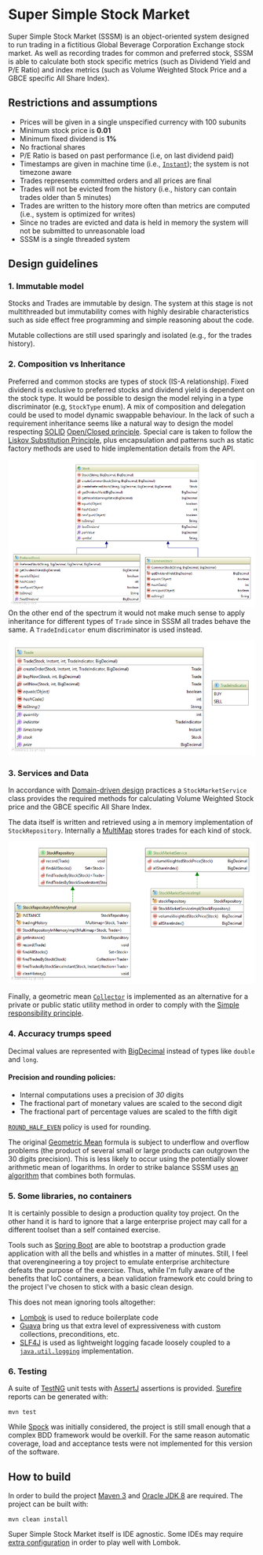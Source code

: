 Super Simple Stock Market
=========================

Super Simple Stock Market (SSSM) is an object-oriented system designed to run trading in a fictitious Global Beverage
Corporation Exchange stock market. As well as recording trades for common and preferred stock, SSSM is able to calculate
both stock specific metrics (such as Dividend Yield and P/E Ratio) and index metrics (such as Volume Weighted Stock
Price and a GBCE specific All Share Index).

Restrictions and assumptions
----------------------------
* Prices will be given in a single unspecified currency with 100 subunits
* Minimum stock price is **0.01**
* Minimum fixed dividend is **1%**
* No fractional shares
* P/E Ratio is based on past performance (i.e, on last dividend paid)
* Timestamps are given in machine time (i.e., [`Instant`][1]); the system is not timezone aware
* Trades represents committed orders and all prices are final
* Trades will not be evicted from the history (i.e., history can contain trades older than 5 minutes)
* Trades are written to the history more often than metrics are computed (i.e., system is optimized for writes)
* Since no trades are evicted and data is held in memory the system will not be submitted to unreasonable load
* SSSM is a single threaded system

Design guidelines
-----------------

### 1. Immutable model

Stocks and Trades are immutable by design. The system at this stage is not multithreaded but immutability comes with
highly desirable characteristics such as side effect free programming and simple reasoning about the code.

Mutable collections are still used sparingly and isolated (e.g., for the trades history).

### 2. Composition vs Inheritance

Preferred and common stocks are types of stock (IS-A relationship). Fixed dividend is exclusive to preferred stocks and
dividend yield is dependent on the stock type. It would be possible to design the model relying in a type discriminator
(e.g, `StockType` enum). A mix of composition and delegation could be used to model dynamic swappable behaviour. In the
lack of such a requirement inheritance seems like a natural way to design the model respecting [SOLID][2]
[Open/Closed principle][3]. Special care is taken to follow the [Liskov Substitution Principle][4], plus encapsulation
and patterns such as static factory methods are used to hide implementation details from the API.

[![Class Diagram - Stocks][25]][25]
On the other end of the spectrum it would not make much sense to apply inheritance for different types of `Trade` since
in SSSM all trades behave the same. A `TradeIndicator` enum discriminator is used instead.

[![Class Diagram - Trades][26]][26]

### 3. Services and Data

In accordance with [Domain-driven design][5] practices a `StockMarketService` class provides the required methods for
calculating Volume Weighted Stock price and the GBCE specific All Share Index.

The data itself is written and retrieved using a in memory implementation of `StockRepository`. Internally a
[MultiMap][6] stores trades for each kind of stock.

[![Class Diagram - Service and Repository][27]][27]

Finally, a geometric mean [`Collector`][7] is implemented as an alternative for a private or public static utility
method in order to comply with the [Simple responsibility principle][8].

### 4. Accuracy trumps speed

Decimal values are represented with [BigDecimal][9] instead of types like `double` and `long`.

#### Precision and rounding policies:

* Internal computations uses a precision of *30* digits
* The fractional part of monetary values are scaled to the second digit
* The fractional part of percentage values are scaled to the fifth digit

[`ROUND_HALF_EVEN`][10] policy is used for rounding.

The original [Geometric Mean][11] formula is subject to underflow and overflow problems (the product of several small or
large products can outgrown the 30 digits precision). This is less likely to occur using the potentially slower
arithmetic mean of logarithms. In order to strike balance SSSM uses [an algorithm][12] that combines both formulas.

### 5. Some libraries, no containers

It is certainly possible to design a production quality toy project. On the other hand it is hard to ignore that a large
enterprise project may call for a different toolset than a self contained exercise.

Tools such as [Spring Boot][13] are able to bootstrap a production grade application with all the bells and whistles in
a matter of minutes. Still, I feel that overengineering a toy project to emulate enterprise architecture defeats the
purpose of the exercise. Thus, while I'm fully aware of the benefits that IoC containers, a bean validation framework
etc could bring to the project I've chosen to stick with a basic clean design.

This does not mean ignoring tools altogether:

* [Lombok][14] is used to reduce boilerplate code
* [Guava][15] bring us that extra level of expressiveness with custom collections, preconditions, etc.
* [SLF4J][16] is used as lightweight logging facade loosely coupled to a [`java.util.logging`][17] implementation.


### 6. Testing

A suite of [TestNG][18] unit tests with [AssertJ][19] assertions is provided. [Surefire][20] reports can be generated
with:

    mvn test

While [Spock][21] was initially considered, the project is still small enough that a complex BDD framework would be
overkill. For the same reason automatic coverage, load and acceptance tests were not implemented for this version of the
software.

How to build
-------------

In order to build the project [Maven 3][22] and [Oracle JDK 8][24] are required. The project can be built with:

    mvn clean install

Super Simple Stock Market itself is IDE agnostic. Some IDEs may require [extra configuration][24] in order to play well
with Lombok.

[1]: https://docs.oracle.com/javase/8/docs/api/java/time/Instant.html
[2]: https://en.wikipedia.org/wiki/SOLID_(object-oriented_design)
[3]: https://en.wikipedia.org/wiki/Open/closed_principle
[4]: https://en.wikipedia.org/wiki/Liskov_substitution_principle
[5]: https://en.wikipedia.org/wiki/Domain-driven_design
[6]: http://docs.guava-libraries.googlecode.com/git/javadoc/com/google/common/collect/Multimap.html
[7]: https://docs.oracle.com/javase/8/docs/api/java/util/stream/Collector.html
[8]: https://en.wikipedia.org/wiki/Single_responsibility_principle
[9]: https://docs.oracle.com/javase/8/docs/api/java/math/BigDecimal.html
[10]: https://docs.oracle.com/javase/8/docs/api/java/math/RoundingMode.html#HALF_EVEN
[11]: https://en.wikipedia.org/wiki/Geometric_mean
[12]: http://stackoverflow.com/a/19980705/664577
[13]: http://projects.spring.io/spring-boot/
[14]: https://projectlombok.org/
[15]: https://github.com/google/guava
[16]: http://www.slf4j.org/
[17]: https://docs.oracle.com/javase/8/docs/api/java/util/logging/package-summary.html
[18]: http://testng.org/doc/index.html
[19]: http://joel-costigliola.github.io/assertj/
[20]: https://maven.apache.org/surefire/maven-surefire-plugin/
[21]: https://code.google.com/archive/p/spock/
[22]: https://maven.apache.org/
[23]: http://www.oracle.com/technetwork/java/javase/downloads/index.html
[24]: https://projectlombok.org/download.html

[25]: src/main/docs/images/stock_class_diagram.png
[26]: src/main/docs/images/trade_class_diagram.png
[27]: src/main/docs/images/service_and_repository_class_diagram.png




